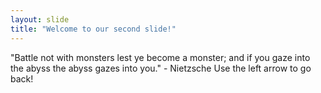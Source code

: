 ```yaml
---
layout: slide
title: "Welcome to our second slide!"
---
```

"Battle not with monsters lest ye become a monster; and if you gaze into the abyss the abyss gazes into you." - Nietzsche
Use the left arrow to go back!
